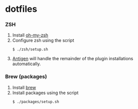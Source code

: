 # dotfiles

### ZSH

1. Install [oh-my-zsh](https://ohmyz.sh/)
2. Configure zsh using the script
    ```
    $ ./zsh/setup.sh
    ```
3. [Antigen](https://github.com/zsh-users/antigen) will handle the remainder of the plugin installations automatically.


### Brew (packages)

1. Install [brew](https://brew.sh/)
2. Install packages using the script
    ```
    $ ./packages/setup.sh
    ```
